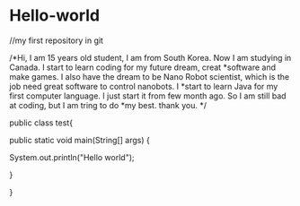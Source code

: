 # Hello-world
//my first repository in git

/*Hi, I am 15 years old student, I am from South Korea. Now I am studying in Canada. I start to learn coding for my future dream, creat *software and make games. I also have the dream to be Nano Robot scientist, which is the job need great software to control nanobots. I *start to learn Java for my first computer language. I just start it from few month ago. So I am still bad at coding, but I am tring to do *my best. thank you.
*/

public class test{

public static void main(String[] args) {

System.out.println("Hello world");

}

}
